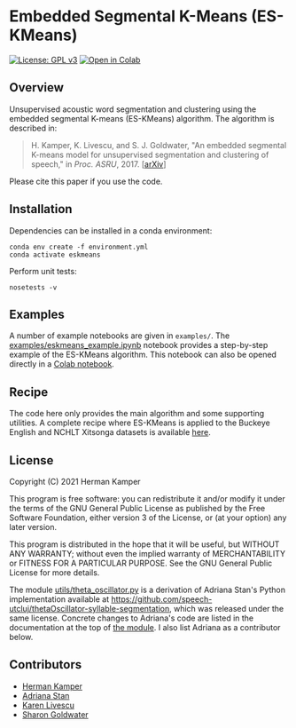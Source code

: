 Embedded Segmental K-Means (ES-KMeans)
======================================

[![License: GPL v3](https://img.shields.io/badge/License-GPLv3-blue.svg)](https://github.com/kamperh/eskmeans/blob/master/license.md)
[![Open in Colab](https://colab.research.google.com/assets/colab-badge.svg)](https://colab.research.google.com/github/kamperh/eskmeans/blob/master/examples/eskmeans_example.ipynb)


Overview
--------
Unsupervised acoustic word segmentation and clustering using the embedded
segmental K-means (ES-KMeans) algorithm. The algorithm is described in:

> H. Kamper, K. Livescu, and S. J. Goldwater, "An embedded segmental K-means
> model for unsupervised segmentation and clustering of speech," in *Proc.
> ASRU*, 2017. [[arXiv](https://arxiv.org/abs/1703.08135)]

Please cite this paper if you use the code.


Installation
------------
Dependencies can be installed in a conda environment:

    conda env create -f environment.yml
    conda activate eskmeans

Perform unit tests:

    nosetests -v


Examples
--------
A number of example notebooks are given in `examples/`. The
[examples/eskmeans_example.ipynb](examples/eskmeans_example.ipynb) notebook
provides a step-by-step example of the ES-KMeans algorithm. This notebook can
also be opened directly in a [Colab
notebook](https://colab.research.google.com/github/kamperh/eskmeans/blob/master/examples/eskmeans_example.ipynb).


Recipe
------
The code here only provides the main algorithm and some supporting utilities. A
complete recipe where ES-KMeans is applied to the Buckeye English and NCHLT
Xitsonga datasets is available
[here](https://github.com/kamperh/bucktsong_eskmeans).


License
-------
Copyright (C) 2021 Herman Kamper

This program is free software: you can redistribute it and/or modify it under
the terms of the GNU General Public License as published by the Free Software
Foundation, either version 3 of the License, or (at your option) any later
version.

This program is distributed in the hope that it will be useful, but WITHOUT ANY
WARRANTY; without even the implied warranty of MERCHANTABILITY or FITNESS FOR A
PARTICULAR PURPOSE.  See the GNU General Public License for more details.

The module [utils/theta_oscillator.py](utils/theta_oscillator.py) is a
derivation of Adriana Stan's Python implementation available at
https://github.com/speech-utcluj/thetaOscillator-syllable-segmentation, which
was released under the same license. Concrete changes to Adriana's code are
listed in the documentation at the top of [the
module](utils/theta_oscillator.py). I also list Adriana as a contributor below.


Contributors
------------
- [Herman Kamper](http://www.kamperh.com/)
- [Adriana Stan](http://adrianastan.com/)
- [Karen Livescu](http://ttic.uchicago.edu/~klivescu/)
- [Sharon Goldwater](http://homepages.inf.ed.ac.uk/sgwater/)
